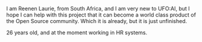 I am Reenen Laurie, from South Africa, and I am very new to UFO:AI, but
I hope I can help with this project that it can become a world class
product of the Open Source community. Which it is already, but it is
just unfinished.

26 years old, and at the moment working in HR systems.